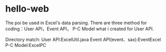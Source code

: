 # hello-web
The poi be used in Excel's data parsing. There are three method for coding：User API，Event API， P-C Model what i created for User API.

Directory match:
User API:ExcelUtil.java
Event API(event、sax):EventExcel
P-C Model:ExcelPC
